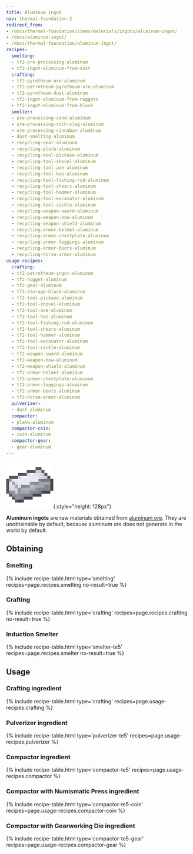 ```yaml
---
title: Aluminum Ingot
nav: thermal-foundation-2
redirect_from:
- /docs/thermal-foundation/items/materials/ingots/aluminum-ingot/
- /docs/aluminum-ingot/
- /docs/thermal-foundation/aluminum-ingot/
recipes:
  smelting:
  - tf2-ore-processing-aluminum
  - tf2-ingot-aluminum-from-dust
  crafting:
  - tf2-pyrotheum-ore-aluminum
  - tf2-petrotheum-pyrotheum-ore-aluminum
  - tf2-pyrotheum-dust-aluminum
  - tf2-ingot-aluminum-from-nuggets
  - tf2-ingot-aluminum-from-block
  smelter:
  - ore-processing-sand-aluminum
  - ore-processing-rich-slag-aluminum
  - ore-processing-cinnabar-aluminum
  - dust-smelting-aluminum
  - recycling-gear-aluminum
  - recycling-plate-aluminum
  - recycling-tool-pickaxe-aluminum
  - recycling-tool-shovel-aluminum
  - recycling-tool-axe-aluminum
  - recycling-tool-hoe-aluminum
  - recycling-tool-fishing-rod-aluminum
  - recycling-tool-shears-aluminum
  - recycling-tool-hammer-aluminum
  - recycling-tool-excavator-aluminum
  - recycling-tool-sickle-aluminum
  - recycling-weapon-sword-aluminum
  - recycling-weapon-bow-aluminum
  - recycling-weapon-shield-aluminum
  - recycling-armor-helmet-aluminum
  - recycling-armor-chestplate-aluminum
  - recycling-armor-leggings-aluminum
  - recycling-armor-boots-aluminum
  - recycling-horse-armor-aluminum
usage-recipes:
  crafting:
  - tf2-petrotheum-ingot-aluminum
  - tf2-nugget-aluminum
  - tf2-gear-aluminum
  - tf2-storage-block-aluminum
  - tf2-tool-pickaxe-aluminum
  - tf2-tool-shovel-aluminum
  - tf2-tool-axe-aluminum
  - tf2-tool-hoe-aluminum
  - tf2-tool-fishing-rod-aluminum
  - tf2-tool-shears-aluminum
  - tf2-tool-hammer-aluminum
  - tf2-tool-excavator-aluminum
  - tf2-tool-sickle-aluminum
  - tf2-weapon-sword-aluminum
  - tf2-weapon-bow-aluminum
  - tf2-weapon-shield-aluminum
  - tf2-armor-helmet-aluminum
  - tf2-armor-chestplate-aluminum
  - tf2-armor-leggings-aluminum
  - tf2-armor-boots-aluminum
  - tf2-horse-armor-aluminum
  pulverizer:
  - dust-aluminum
  compactor:
  - plate-aluminum
  compactor-coin:
  - coin-aluminum
  compactor-gear:
  - gear-aluminum
---
```


![Aluminum ingot](/assets/images/thermal-foundation-2/ingot-aluminum.png){:style="height: 128px"}


**Aluminum ingots** are raw materials obtained from [aluminum
ore](/docs/thermal-foundation-2/aluminum-ore/). They are unobtainable by default, because aluminum
ore does not generate in the world by default.


Obtaining
---------

### Smelting
{% include recipe-table.html type='smelting' recipes=page.recipes.smelting no-result=true %}

### Crafting
{% include recipe-table.html type='crafting' recipes=page.recipes.crafting no-result=true %}

### Induction Smelter
{% include recipe-table.html type='smelter-te5' recipes=page.recipes.smelter no-result=true %}


Usage
-----

### Crafting ingredient
{% include recipe-table.html type='crafting' recipes=page.usage-recipes.crafting %}

### Pulverizer ingredient
{% include recipe-table.html type='pulverizer-te5' recipes=page.usage-recipes.pulverizer %}

### Compactor ingredient
{% include recipe-table.html type='compactor-te5' recipes=page.usage-recipes.compactor %}

### Compactor with Numismatic Press ingredient
{% include recipe-table.html type='compactor-te5-coin' recipes=page.usage-recipes.compactor-coin %}

### Compactor with Gearworking Die ingredient
{% include recipe-table.html type='compactor-te5-gear' recipes=page.usage-recipes.compactor-gear %}
